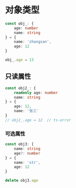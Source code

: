 # 对象类型

```typescript
const obj_: {
	age: number
	name: string
} = {
	name: 'zhangsan',
	age: 12
}

obj_.age = 13
```

## 只读属性

```typescript
const obj2_: {
	readonly age: number
	name: string
} = {
	age: 12,
	name: '张三'
}
// obj2_.age = 12  // ts-error
```

### 可选属性

```typescript
const obj3: {
	name: string
	age?: number
} = {
	name: 'str',
	age: 12
}

delete obj3.age
```
